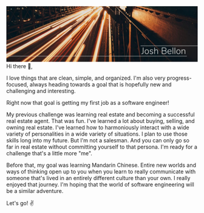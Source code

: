 <img src='./public/thincityblur.jpg'>
Hi there 👋,

I love things that are clean, simple, and organized.  I'm also very progress-focused, always heading towards a goal that is hopefully new and challenging and interesting.

Right now that goal is getting my first job as a software engineer!  

My previous challenge was learning real estate and becoming a successful real estate agent.  That was fun.  I've learned a lot about buying, selling, and owning real estate.  I've learned how to harmoniously interact with a wide variety of personalities in a wide variety of situations.  I plan to use those skills long into my future. But I'm not a salesman.  And you can only go so far in real estate without committing yourself to that persona.  I'm ready for a challenge that's a little more "me".  

Before that, my goal was learning Mandarin Chinese.  Entire new worlds and ways of thinking open up to you when you learn to really communicate with someone that's lived in an entirely different culture than your own.  I really enjoyed that journey.  I'm hoping that the world of software engineering will be a similar adventure.

Let's go! ✌️
<!--
**jathos/jathos** is a ✨ _special_ ✨ repository because its `README.md` (this file) appears on your GitHub profile.

Here are some ideas to get you started:

- 🔭 I’m currently working on ...
- 🌱 I’m currently learning ...
- 👯 I’m looking to collaborate on ...
- 🤔 I’m looking for help with ...
- 💬 Ask me about ...
- 📫 How to reach me: ...
- 😄 Pronouns: ...
- ⚡ Fun fact: ...
-->
